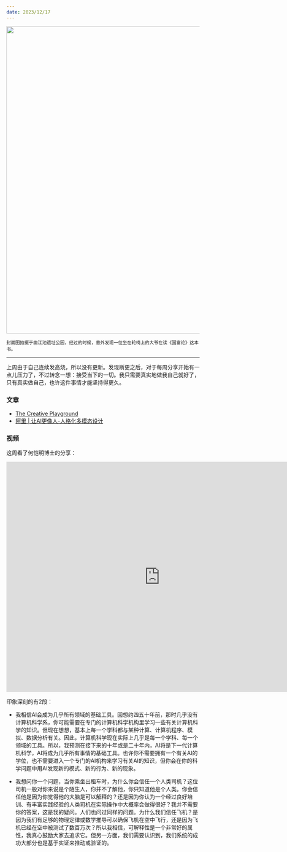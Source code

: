 ```yaml
---
date: 2023/12/17
---
```


<img src="https://chilohdata.s3.bitiful.net/weekly/life.png" width="800"/>  

<small>封面图拍摄于曲江池遗址公园，经过的时候，意外发现一位坐在轮椅上的大爷在读《国富论》这本书。</small>

---

上周由于自己连续发高烧，所以没有更新。发现断更之后，对于每周分享开始有一点儿压力了，不过转念一想：接受当下的一切。我只需要真实地做我自己就好了，只有真实做自己，也许这件事情才能坚持得更久。


### 文章

- [The Creative Playground](https://ralphammer.com/how-to-get-started/)
- [阿里 | 让AI更像人-人格化多模态设计](https://www.yuque.com/wikidesign/vngzgk/dyr5407ya5rxzbg5)


### 视频

这周看了何恺明博士的分享：

<iframe width="800" height="600" src="https://www.youtube.com/embed/jEeL5Gf4vkk?si=_RwY0JE4up9jBadZ" title="YouTube video player" frameborder="0" allow="accelerometer; autoplay; clipboard-write; encrypted-media; gyroscope; picture-in-picture; web-share" allowfullscreen></iframe>

印象深刻的有2段：


- 我相信AI会成为几乎所有领域的基础工具。回想约四五十年前，那时几乎没有计算机科学系，你可能需要在专门的计算机科学机构里学习一些有关计算机科学的知识。但现在想想，基本上每一个学科都与某种计算、计算机程序、模拟、数据分析有关。因此，计算机科学现在实际上几乎是每一个学科、每一个领域的工具。所以，我预测在接下来的十年或是二十年内，AI将是下一代计算机科学，AI将成为几乎所有事情的基础工具。也许你不需要拥有一个有关AI的学位，也不需要进入一个专门的AI机构来学习有关AI的知识，但你会在你的科学问题中用AI发现新的模式、新的行为、新的现象。

- 我想问你一个问题，当你乘坐出租车时，为什么你会信任一个人类司机？这位司机一般对你来说是个陌生人，你并不了解他，你只知道他是个人类。你会信任他是因为你觉得他的大脑是可以解释的？还是因为你认为一个经过良好培训、有丰富实践经验的人类司机在实际操作中大概率会做得很好？我并不需要你的答案，这是我的疑问。人们也问过同样的问题。为什么我们信任飞机？是因为我们有足够的物理定律或数学推导可以确保飞机在空中飞行，还是因为飞机已经在空中被测试了数百万次？所以我相信，可解释性是一个非常好的属性，我真心鼓励大家去追求它。但另一方面，我们需要认识到，我们系统的成功大部分也是基于实证来推动或验证的。